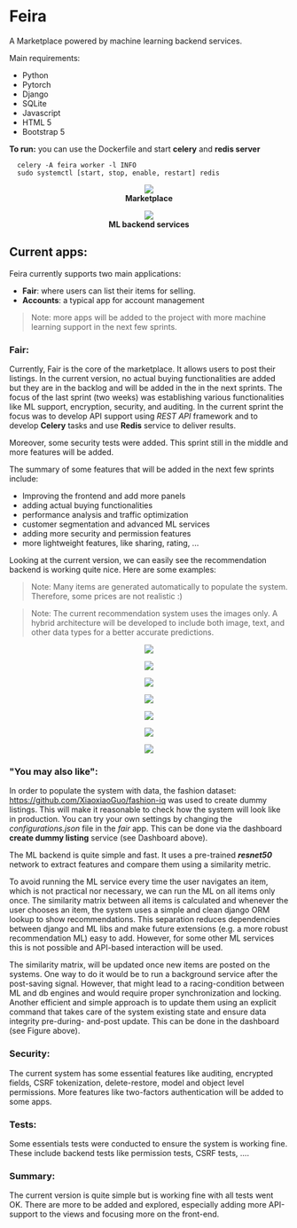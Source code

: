 # Feira

A Marketplace powered by machine learning backend services.

Main requirements:
- Python 
- Pytorch
- Django
- SQLite
- Javascript
- HTML 5
- Bootstrap 5

**To run:** you can use the Dockerfile and start **celery** and **redis server**

```
  celery -A feira worker -l INFO
  sudo systemctl [start, stop, enable, restart] redis
```


<p align="center">
  <img src="images/main.png">
  <br><b> Marketplace </b>
</p>


<p align="center">
  <img src="images/celery_dash.png">
  <br><b> ML backend services </b>
</p>

## Current apps:
Feira currently supports two main applications:
 - **Fair**: where users can list their items for selling. 
 - **Accounts**: a typical app for account management

> Note: more apps will be added to the project with more machine learning support in the next few sprints.

### Fair:
 Currently, Fair is the core of the marketplace. It allows users to post their listings. In the current version, no actual buying functionalities are added but they are in the backlog and will be added in the in the next sprints. The focus of the last sprint (two weeks) was establishing various functionalities like ML support, encryption, security, and auditing. In the current sprint the focus was to develop API support using *REST API* framework and to develop **Celery** tasks and use **Redis** service to deliver results. 
 
 Moreover, some security tests were added.
 This sprint still in the middle and more features will be added.
 

 The summary of some features that will be added in the next few sprints include:
 - Improving the frontend and add more panels
 - adding actual buying functionalities
 - performance analysis and traffic optimization
 - customer segmentation and advanced ML services
 - adding more security and permission features
 - more lightweight features, like sharing, rating, ...


 Looking at the current version, we can easily see the recommendation backend is working quite nice. Here are some examples:

> Note: Many items are generated automatically to populate the system. Therefore, some prices are not realistic :)


> Note: The current recommendation system uses the images only. A hybrid architecture will be developed to include both image, text, and other data types for a better accurate predictions.

<p align="center">
  <img src="images/recommendations_1.png">
</p>

<p align="center">
  <img src="images/recommendations_2.png">
</p>

<p align="center">
  <img src="images/recommendations_3.png">
</p>
   
<p align="center">
  <img src="images/recommendations_4.png">
</p>

<p align="center">
  <img src="images/recommendations_5.png">
</p>

<p align="center">
  <img src="images/recommendations_6.png">
</p>

<p align="center">
  <img src="images/recommendations_7.png">
</p>


### "You may also like":
In order to populate the system with data, the fashion dataset: https://github.com/XiaoxiaoGuo/fashion-iq was used to create dummy listings. This will make it reasonable to check how the system will look like in production. You can try your own settings by changing the *configurations.json* file in the *fair* app. This can be done via the dashboard **create dummy listing** service (see Dashboard above).

The ML backend is quite simple and fast. It uses a pre-trained ***resnet50*** network to extract features and compare them using a similarity metric.

To avoid running the ML service every time the user navigates an item, which is not practical nor necessary, we can run the ML on all items only once. The similarity matrix between all items is calculated and whenever the user chooses an item, the system uses a simple and clean django ORM lookup to show recommendations. This separation reduces dependencies between django and ML libs and make future extensions (e.g. a more robust recommendation ML) easy to add. However, for some other ML services this is not possible and API-based interaction will be used.

The similarity matrix, will be updated once new items are posted on the systems. One way to do it would be to run a background service after the post-saving signal. However, that might lead to a racing-condition between ML and db engines and would require proper synchronization and locking. Another efficient and simple approach is to update them using an explicit command that takes care of the system existing state and ensure data integrity pre-during- and-post update. This can be done in the dashboard (see Figure above).

### Security:
The current system has some essential features like auditing, encrypted fields, CSRF tokenization, delete-restore, model and object level permissions. More features like two-factors authentication will be added to some apps.


### Tests:
Some essentials tests were conducted to ensure the system is working fine. These include backend tests like permission tests, CSRF tests, ....


### Summary:
The current version is quite simple but is working fine with all tests went OK. There are more to be added and explored, especially adding more API-support to the views and focusing more on the front-end. 